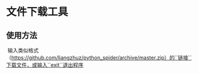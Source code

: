 # 文件下载工具

## 使用方法

​		输入类似格式（https://github.com/liangzhuz/python_spider/archive/master.zip）的``链接``下载文件，或输入``exit``退出程序
